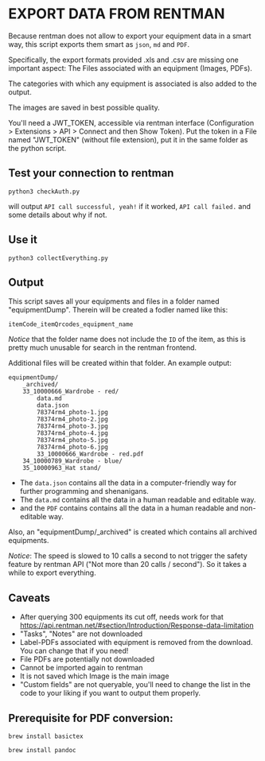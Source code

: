 # EXPORT DATA FROM RENTMAN

Because rentman does not allow to export your equipment data in a smart way, this script exports them smart as `json`, `md` and `PDF`. 

Specifically, the export formats provided .xls and .csv are missing one important aspect: The Files associated with an equipment (Images, PDFs).

The categories with which any equipment is associated is also added to the output.

The images are saved in best possible quality.

You'll need a JWT_TOKEN, accessible via rentman interface (Configuration > Extensions > API > Connect and then Show Token).
Put the token in a File named "JWT_TOKEN" (without file extension), put it in the same folder as the python script.

## Test your connection to rentman
```
python3 checkAuth.py
```
will output `API call successful, yeah!` if it worked, `API call failed.` and some details about why if not.

## Use it
```
python3 collectEverything.py
```

## Output
This script saves all your equipments and files in a folder named "equipmentDump".
Therein will be created a fodler named like this:

```
itemCode_itemQrcodes_equipment_name
```

*Notice* that the folder name does not include the `ID` of the item, as this is pretty much unusable for search in the rentman frontend.

Additional files will be created within that folder. An example output:
```
equipmentDump/
    _archived/
    33_10000666_Wardrobe - red/
        data.md
        data.json
        78374rm4_photo-1.jpg
        78374rm4_photo-2.jpg
        78374rm4_photo-3.jpg
        78374rm4_photo-4.jpg
        78374rm4_photo-5.jpg
        78374rm4_photo-6.jpg
        33_10000666_Wardrobe - red.pdf
    34_10000789_Wardrobe - blue/
    35_10000963_Hat stand/
```

- The `data.json` contains all the data in a computer-friendly way for further programming and shenanigans.
- The `data.md` contains all the data in a human readable and editable way.
- and the `PDF` contains contains all the data in a human readable and non-editable way.

Also, an "equipmentDump/_archived" is created which contains all archived equipments.

*Notice*: The speed is slowed to 10 calls a second to not trigger the safety feature by rentman API ("Not more than 20 calls / second"). So it takes a while to export everything.

## Caveats
- After querying 300 equipments its cut off, needs work for that <https://api.rentman.net/#section/Introduction/Response-data-limitation>
- "Tasks", "Notes" are not downloaded
- Label-PDFs associated with equipment is removed from the download. You can change that if you need!
- File PDFs are potentially not downloaded
- Cannot be imported again to rentman
- It is not saved which Image is the main image
- "Custom fields" are not queryable, you'll need to change the list in the code to your liking if you want to output them properly.

## Prerequisite for PDF conversion:
  `brew install basictex`

  `brew install pandoc`